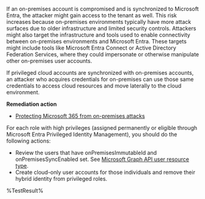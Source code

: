 If an on-premises account is compromised and is synchronized to Microsoft Entra, the attacker might gain access to the tenant as well. This risk increases because on-premises environments typically have more attack surfaces due to older infrastructure and limited security controls. Attackers might also target the infrastructure and tools used to enable connectivity between on-premises environments and Microsoft Entra. These targets might include tools like Microsoft Entra Connect or Active Directory Federation Services, where they could impersonate or otherwise manipulate other on-premises user accounts.

If privileged cloud accounts are synchronized with on-premises accounts, an attacker who acquires credentials for on-premises can use those same credentials to access cloud resources and move laterally to the cloud environment.

**Remediation action**

- [Protecting Microsoft 365 from on-premises attacks](https://learn.microsoft.com/entra/architecture/protect-m365-from-on-premises-attacks#specific-security-recommendations?wt.mc_id=zerotrustrecommendations_automation_content_cnl_csasci)

For each role with high privileges (assigned permanently or eligible through Microsoft Entra Privileged Identity Management), you should do the following actions:

- Review the users that have onPremisesImmutableId and onPremisesSyncEnabled set. See [Microsoft Graph API user resource type](https://learn.microsoft.com/graph/api/resources/user?wt.mc_id=zerotrustrecommendations_automation_content_cnl_csasci).
- Create cloud-only user accounts for those individuals and remove their hybrid identity from privileged roles.
<!--- Results --->
%TestResult%







